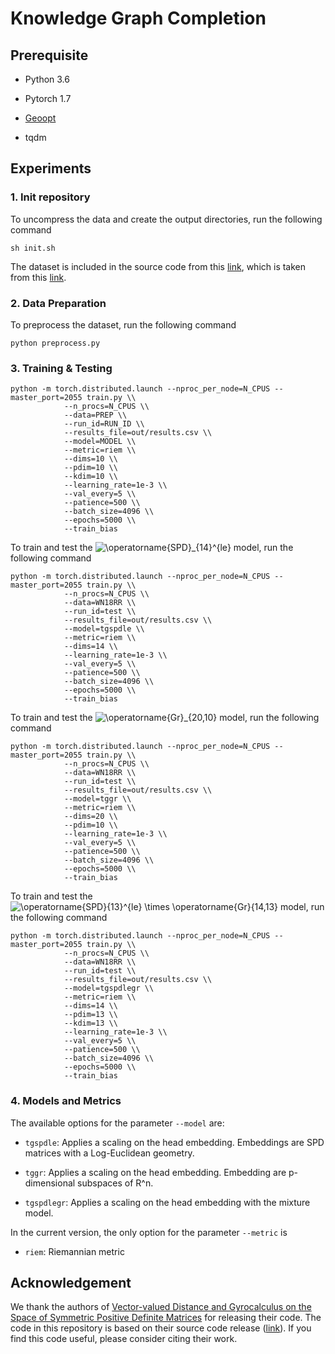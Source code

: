 # Knowledge Graph Completion

## Prerequisite

* Python 3.6

* Pytorch 1.7

* [Geoopt](https://github.com/geoopt/geoopt)

* tqdm

## Experiments

### 1. Init repository

To uncompress the data and create the output directories, run the following command

```
sh init.sh
```

The dataset is included in the source code from this [link](https://github.com/fedelopez77/gyrospd), 
which is taken from this [link](https://github.com/villmow/datasets_knowledge_embedding).  

### 2. Data Preparation

To preprocess the dataset, run the following command

```
python preprocess.py
```

### 3. Training & Testing

```
python -m torch.distributed.launch --nproc_per_node=N_CPUS --master_port=2055 train.py \\
            --n_procs=N_CPUS \\
            --data=PREP \\
            --run_id=RUN_ID \\
            --results_file=out/results.csv \\
            --model=MODEL \\
            --metric=riem \\
            --dims=10 \\
            --pdim=10 \\
            --kdim=10 \\
            --learning_rate=1e-3 \\
            --val_every=5 \\
            --patience=500 \\
            --batch_size=4096 \\
            --epochs=5000 \\
            --train_bias
```

To train and test the ![\operatorname{SPD}_{14}^{le}](https://latex.codecogs.com/svg.image?\operatorname{SPD}_{14}^{le}) model, 
run the following command

```
python -m torch.distributed.launch --nproc_per_node=N_CPUS --master_port=2055 train.py \\
            --n_procs=N_CPUS \\
            --data=WN18RR \\
            --run_id=test \\
            --results_file=out/results.csv \\
            --model=tgspdle \\
            --metric=riem \\
            --dims=14 \\
            --learning_rate=1e-3 \\
            --val_every=5 \\
            --patience=500 \\
            --batch_size=4096 \\
            --epochs=5000 \\
            --train_bias
```

To train and test the ![\operatorname{Gr}_{20,10}](https://latex.codecogs.com/svg.image?\operatorname{Gr}_{20,10}) model, 
run the following command

```
python -m torch.distributed.launch --nproc_per_node=N_CPUS --master_port=2055 train.py \\
            --n_procs=N_CPUS \\
            --data=WN18RR \\
            --run_id=test \\
            --results_file=out/results.csv \\
            --model=tggr \\
            --metric=riem \\
            --dims=20 \\
            --pdim=10 \\
            --learning_rate=1e-3 \\
            --val_every=5 \\
            --patience=500 \\
            --batch_size=4096 \\
            --epochs=5000 \\
            --train_bias
```

To train and test the ![\operatorname{SPD}_{13}^{le} \times \operatorname{Gr}_{14,13}](https://latex.codecogs.com/svg.image?\operatorname{SPD}_{13}^{le}&space;\times&space;\operatorname{Gr}_{14,13}) model, run the following command

```
python -m torch.distributed.launch --nproc_per_node=N_CPUS --master_port=2055 train.py \\
            --n_procs=N_CPUS \\
            --data=WN18RR \\
            --run_id=test \\
            --results_file=out/results.csv \\
            --model=tgspdlegr \\
            --metric=riem \\
            --dims=14 \\
            --pdim=13 \\
            --kdim=13 \\
            --learning_rate=1e-3 \\
            --val_every=5 \\
            --patience=500 \\
            --batch_size=4096 \\
            --epochs=5000 \\
            --train_bias
```


### 4. Models and Metrics

The available options for the parameter `--model` are:

* `tgspdle`: Applies a scaling on the head embedding. Embeddings are SPD matrices with a Log-Euclidean geometry. 

* `tggr`: Applies a scaling on the head embedding. Embedding are p-dimensional subspaces of R^n. 

* `tgspdlegr`: Applies a scaling on the head embedding with the mixture model. 

In the current version, the only option for the parameter `--metric` is 

* `riem`: Riemannian metric

## Acknowledgement

We thank the authors of [Vector-valued Distance and Gyrocalculus on the Space of Symmetric Positive Definite Matrices](https://arxiv.org/pdf/2110.13475.pdf) for releasing their code. The code in this repository is based on their source code release ([link](https://github.com/fedelopez77/gyrospd)). If you find this code useful, please consider citing their work.
